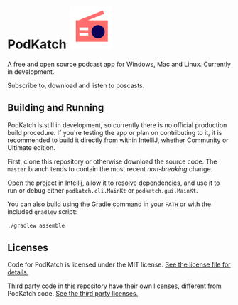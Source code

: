 # PodKatch ![PodKatch Icon](./assets/icon/icon.svg)

 A free and open source podcast app for Windows, Mac and Linux. Currently in development.
 
 Subscribe to, download and listen to poscasts.

## Building and Running

PodKatch is still in development, so currently there is no official production build procedure. If you're testing the app or plan on contributing to it, it is recommended to build it directly from within IntelliJ, whether Community or Ultimate edition.

First, clone this repository or otherwise download the source code. The `master` branch tends to contain the most recent *non-breaking* change.

Open the project in Intellij, allow it to resolve dependencies, and use it to run or debug either `podkatch.cli.MainKt` or `podkatch.gui.MainKt`.

You can also build using the Gradle command in your `PATH` or with the included `gradlew` script:

```bash
./gradlew assemble
```

## Licenses

Code for PodKatch is licensed under the MIT license. [See the license file for details.](LICENSE)

Third party code in this repository have their own licenses, different from PodKatch code. [See the third party licenses.](LICENSE-3RD-PARTY.md)
